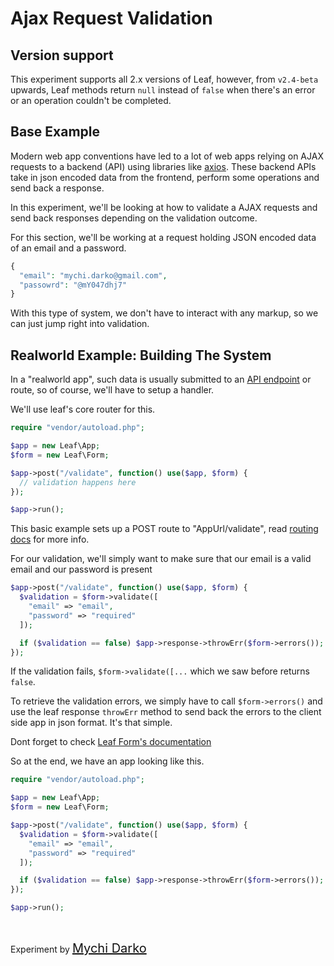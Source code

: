 # Ajax Request Validation

## Version support

This experiment supports all 2.x versions of Leaf, however, from `v2.4-beta` upwards, Leaf methods return `null` instead of `false` when there's an error or an operation couldn't be completed.

## Base Example

Modern web app conventions have led to a lot of web apps relying on AJAX requests to a backend (API) using libraries like [axios](https://github.com/axios/axios). These backend APIs take in json encoded data from the frontend, perform some operations and send back a response.

In this experiment, we'll be looking at how to validate a AJAX requests and send back responses depending on the validation outcome.

For this section, we'll be working at a request holding JSON encoded data of an email and a password.

```php
{
  "email": "mychi.darko@gmail.com",
  "passowrd": "@mY047dhj7"
}
```

With this type of system, we don't have to interact with any markup, so we can just jump right into validation.

## Realworld Example: Building The System

In a "realworld app", such data is usually submitted to an [API endpoint](https://smartbear.com/learn/performance-monitoring/api-endpoints/) or route, so of course, we'll have to setup a handler.

We'll use leaf's core router for this.

```php
require "vendor/autoload.php";

$app = new Leaf\App;
$form = new Leaf\Form;

$app->post("/validate", function() use($app, $form) {
  // validation happens here
});

$app->run();
```

This basic example sets up a POST route to "AppUrl/validate", read [routing docs](2.0/routing/) for more info.

For our validation, we'll simply want to make sure that our email is a valid email and our password is present

```php
$app->post("/validate", function() use($app, $form) {
  $validation = $form->validate([
    "email" => "email",
    "password" => "required"
  ]);

  if ($validation == false) $app->response->throwErr($form->errors());
});
```

If the validation fails, `$form->validate([...` which we saw before returns `false`. 

To retrieve the validation errors, we simply have to call `$form->errors()` and use the leaf response `throwErr` method to send back the errors to the client side app in json format. It's that simple.

Dont forget to check [Leaf Form's documentation](2.0/core/forms)

So at the end, we have an app looking like this.

```php
require "vendor/autoload.php";

$app = new Leaf\App;
$form = new Leaf\Form;

$app->post("/validate", function() use($app, $form) {
  $validation = $form->validate([
    "email" => "email",
    "password" => "required"
  ]);

  if ($validation == false) $app->response->throwErr($form->errors());
});

$app->run();
```

<br>

Experiment by <a href="https://mychi.netlify.com" style="font-size: 20px; color: #111;" target="_blank">Mychi Darko</a>